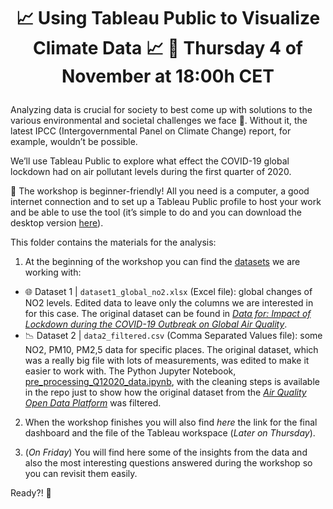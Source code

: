 # <p align="center"> 📈 Using Tableau Public to Visualize Climate Data 📈  📍 Thursday 4 of November at 18:00h CET

Analyzing data is crucial for society to best come up with solutions to the various environmental and societal challenges we face 🎯. Without it, the latest IPCC (Intergovernmental Panel on Climate Change) report, for example, wouldn’t be possible.

We’ll use Tableau Public to explore what effect the COVID-19 global lockdown had on air pollutant levels during the first quarter of 2020.

📌 The workshop is beginner-friendly! All you need is a computer, a good internet connection and to set up a Tableau Public profile to host your work and be able to use the tool (it’s simple to do and you can download the desktop version [here](https://public.tableau.com/s/)).

This folder contains the materials for the analysis:

1) At the beginning of the workshop you can find the 
[datasets](https://github.com/ang-ferriz/Tableau_Public_Workshop/tree/main/Tableau_Public_Workshop/Datasets) we are working with:
- :globe_with_meridians: Dataset 1 | `dataset1_global_no2.xlsx` (Excel file): global changes of NO2 levels. Edited data to leave only the columns we are interested in for this case. The original dataset can be found in [_Data for: Impact of Lockdown during the COVID-19 Outbreak on Global Air Quality_](https://data.mendeley.com/datasets/wwjnw24xvk/1).
- :chart_with_downwards_trend: Dataset 2 | `data2_filtered.csv` (Comma Separated Values file): some NO2, PM10, PM2,5 data for specific places. The original dataset, which was a really big file with lots of measurements, was edited to make it easier to work with. The Python Jupyter Notebook, [pre_processing_Q12020_data.ipynb](https://github.com/ang-ferriz/Tableau_Public_Workshop/blob/main/pre_processing_Q12020_data.ipynb), with the cleaning steps is available in the repo just to show how the original dataset from the [_Air Quality Open Data Platform_](https://aqicn.org/data-platform/covid19/) was filtered.
            
2) When the workshop finishes you will also find _here_ the link for the final dashboard and the file of the Tableau workspace (_Later on Thursday_).

3) (_On Friday_) You will find here some of the insights from the data and also the most interesting questions answered during the workshop so you can revisit them easily.

Ready?! 🙌

